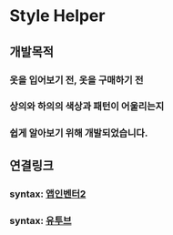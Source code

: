 # Style Helper


## 개발목적
### 옷을 입어보기 전, 옷을 구매하기 전
### 상의와 하의의 색상과 패턴이 어울리는지
### 쉽게 알아보기 위해 개발되었습니다.




## 연결링크
### syntax: [앱인벤터2](http://ai2.appinventor.mit.edu/?locale=en#6317293257752576)
### syntax: [유투브](https://youtu.be/IncAdP5EnOc)
# 


